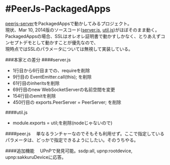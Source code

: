 #PeerJs-PackagedApps
==============

[peerjs-server](https://github.com/peers/peerjs-server "peerjs-server")をPackagedAppsで動かしてみるプロジェクト。  
現状、Mar 10, 2014版のソースコード([server.js](https://github.com/peers/peerjs-server/blob/master/lib/server.js "server.js"), [util.js](https://github.com/peers/peerjs-server/blob/master/lib/util.js "util.js"))がほぼそのまま動く。  
PackagedAppsの場合、SSLはオレオレ証明書で動かすしかなく、とりあえずコンセプトデモとして動かすことが優先なので、  
現時点ではSSLのパラメータについては無視して実装している。

###本家との差分
####server.js
- 1行目から6行目までの、requireを削除
- 9行目の EventEmitter.call(this); を削除
- 61行目のinheritsを削除
- 69行目のnew WebSocketServerの名前空間を変更
- 154行目のemitを削除
- 450行目の exports.PeerServer = PeerServer; を削除

####util.js
- module.exports = util;を削除(nodeじゃないので)

####peer.js
　単なるランチャーなのでそもそも利用せず。ここで指定しているパラメータは、どっかで指定できるようにしたい。そのうちやる。

####追加機能
　UPnPで発見可能。ssdp:all, upnp:rootdevice, upnp:sakkuruDeviceに応答。

